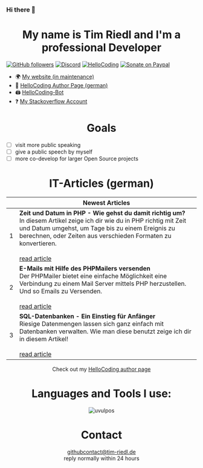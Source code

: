 <!-- <p>&nbsp;<img align="center" src="https://github-readme-stats.vercel.app/api?username=uvulpos&show_icons=true" alt="uvulpos"></p> -->

### Hi there 👋

<h1 align="center">My name is Tim Riedl and I'm a professional Developer</h1>

[![GitHub followers][githubfollowershield]][githubprofile]
[![Discord][discordshield]][hellocodingdiscordinvite]
[![HelloCoding][hellocodingarticlebadge]][hellocodingauthorpage]
[![Sonate on Paypal][donatepaypalshield]][donatepaypal]

- 🌍 [My website (in maintenance)][mywebsite]
- 📝 [HelloCoding Author Page (german)][hellocodingauthorpage]
- 🖨️ [HelloCoding-Bot][hellocodingbotrepo]
- ❓ [My Stackoverflow Account][stackoverflowpage]

<div>
  <h1 align="center">Goals</h1>
</div>

- [ ] visit more public speaking
- [ ] give a public speech by myself
- [ ] more co-develop for larger Open Source projects 

<!-- ## Latest HelloCoding Articles -->

<div>
  <h1 align="center">IT-Articles (german)</h1>
</div>

| | Newest Articles |
|-|----------|
|1| **Zeit und Datum in PHP - Wie gehst du damit richtig um?** <br>In diesem Artikel zeige ich dir wie du in PHP richtig mit Zeit und Datum umgehst, um Tage bis zu einem Ereignis zu berechnen, oder Zeiten aus verschieden Formaten zu konvertieren. <br><br> [read article](https://hellocoding.de/blog/coding-language/php/datum-zeit-funktionen) |
|2| **E-Mails mit Hilfe des PHPMailers versenden** <br>Der PHPMailer bietet eine einfache Möglichkeit eine Verbindung zu einem Mail Server mittels PHP herzustellen. Und so Emails zu Versenden.<br><br> [read article](https://hellocoding.de/blog/coding-language/php/phpmailer-email-senden) |
|3| **SQL-Datenbanken - Ein Einstieg für Anfänger** <br>Riesige Datenmengen lassen sich ganz einfach mit Datenbanken verwalten. Wie man diese benutzt zeige ich dir in diesem Artikel!<br><br> [read article](https://hellocoding.de/blog/coding-language/sql/datenbanken-sql-einstieg-anfaenger) |


<p align="center">
  Check out my <a href="https://hellocoding.de/autor/tim-riedl/archive/">HelloCoding author page</a>
</p>

<div>
  <h1 align="center">Languages and Tools I use:</h1>
</div>

<p align="center"><img src="https://github-readme-stats.vercel.app/api/top-langs/?username=uvulpos&layout=compact" alt="uvulpos"></p>

<!--
[<img align="left" alt="PHP" height="26px" src="https://raw.githubusercontent.com/abranhe/programming-languages-logos/master/src/php/php.svg" />][phpweb]
[<img align="left" alt="MariaDB" height="26px" src="https://www.mvps.net/docs/wp-content/uploads/2019/02/MariaDB.png" />][mariadbwebweb]
[<img align="left" alt="HTML" height="26px" src="https://raw.githubusercontent.com/abranhe/programming-languages-logos/master/src/html/html.svg" />][htmlweb]
[<img align="left" alt="SCSS" height="26px" src="https://upload.wikimedia.org/wikipedia/commons/thumb/9/96/Sass_Logo_Color.svg/1280px-Sass_Logo_Color.svg.png" />][scssweb]
[<img align="left" alt="Bootstrap" height="26px" src="https://upload.wikimedia.org/wikipedia/commons/b/b2/Bootstrap_logo.svg" />][bootstrapweb]
[<img align="left" alt="Javascript" height="26px" src="https://raw.githubusercontent.com/abranhe/programming-languages-logos/master/src/javascript/javascript.svg" />][javascriptweb]
[<img align="left" alt="jQuery" height="26px" src="https://upload.wikimedia.org/wikipedia/commons/thumb/f/fd/JQuery-Logo.svg/1280px-JQuery-Logo.svg.png" />][jqueryweb]
[<img align="left" alt="Python" height="26px" src="https://raw.githubusercontent.com/abranhe/programming-languages-logos/master/src/python/python.svg" />][pythonweb]
[<img align="left" alt="C++" height="26px" src="https://raw.githubusercontent.com/abranhe/programming-languages-logos/master/src/cpp/cpp.svg" />][cppweb]
[<img align="left" alt="Kotlin" height="26px" src="https://raw.githubusercontent.com/abranhe/programming-languages-logos/master/src/kotlin/kotlin.svg" />][kotlinweb]
[<img align="left" alt="Java" height="26px" src="https://raw.githubusercontent.com/abranhe/programming-languages-logos/master/src/java/java.svg" />][javaweb]
[<img align="left" alt="Git" height="26px" src="https://upload.wikimedia.org/wikipedia/commons/e/e0/Git-logo.svg" />][gitweb]
[<img align="left" alt="GitHub" height="26px" src="https://upload.wikimedia.org/wikipedia/commons/9/91/Octicons-mark-github.svg" />][githubweb]
[<img align="left" alt="Gitea" height="26px" src="https://docs.gitea.io/images/gitea.png" />][giteaweb]
[<img align="left" alt="Linux" height="26px" src="https://cdn.worldvectorlogo.com/logos/linux-tux.svg" />][linuxweb]
[<img align="left" alt="Docker" height="26px" src="https://www.docker.com/sites/default/files/d8/2019-07/Moby-logo.png" />][dockerweb]
[<img align="left" alt="Atom" height="26px" src="https://seeklogo.com/images/A/atom-logo-19BD90FF87-seeklogo.com.png" />][atomweb]
[<img align="left" alt="Intelij" height="26px" src="https://upload.wikimedia.org/wikipedia/commons/thumb/d/d5/IntelliJ_IDEA_Logo.svg/2000px-IntelliJ_IDEA_Logo.svg.png" />][intelijweb]
[<img align="left" alt="PyCharm" height="26px" src="https://upload.wikimedia.org/wikipedia/commons/thumb/a/a1/PyCharm_Logo.svg/1024px-PyCharm_Logo.svg.png" />][pycharmweb]
[<img align="left" alt="Affinity" height="26px" src="https://upload.wikimedia.org/wikipedia/en/thumb/f/fb/Affinity_Photo_logo_new.png/220px-Affinity_Photo_logo_new.png" />][affinityweb]
[<img align="left" alt="Photoshop" height="26px" src="https://upload.wikimedia.org/wikipedia/commons/thumb/a/af/Adobe_Photoshop_CC_icon.svg/1024px-Adobe_Photoshop_CC_icon.svg.png" />][photoshopweb]
[<img alt="Discord" height="26px" src="https://discord.com/assets/f8389ca1a741a115313bede9ac02e2c0.svg" />][discordweb]
-->

<div>
  <h1 align="center">Contact</h1>
</div>

<p align="center">
  <a href="mailto:githubcontact%40tim-riedl.de?subject=%5B%20Github%20%5D&body=hi%20tim%2C">githubcontact@tim-riedl.de</a><br>
  reply normally within 24 hours
</p>

<!-- eigene Links -->
[mywebsite]: https://timriedl.com
[githubprofile]: https://github.com/uvulpos/
[githubgistweb]: https://gist.github.com/uvulpos
[hellocodingbotrepo]: https://github.com/hellocodingDE/hellocoding-bot
[hellocodingorganization]: https://github.com/hellocodingDE
[hellocodingdiscordinvite]: https://discord.gg/c3ryK7e
[donatepaypal]: https://www.paypal.me/uvulpos
[hellocodingauthorpage]: http://hellocoding.de/autor/tim-riedl/
[hellocodingarchive]: https://hellocoding.de/autor/tim-riedl/archive/
[stackoverflowpage]: https://stackoverflow.com/users/14260868/uvulpos

<!-- shields.io/ -->
[githubfollowershield]: https://img.shields.io/github/followers/uvulpos?label=GitHub%20Follower&logo=GitHub&logoColor=%23ffffff&style=flat-square
[discordshield]: https://img.shields.io/discord/530141674463035402?label=HelloCoding%20Discord&logo=Discord&logoColor=%23ffffff&style=flat-square
[donatepaypalshield]: https://img.shields.io/static/v1?label=donate%20pizza%20and%20coffee%20over&message=paypal&style=flat-square&logo=paypal&color=lightgrey
[hellocodingarticlebadge]: https://img.shields.io/endpoint?style=flat-square&url=https%3A%2F%2Fhellocoding.de%2Fapi%2Fbadge%2Ftim-riedl

<!-- extern shields -->
[toplanguagebadge]: https://github-readme-stats.vercel.app/api/top-langs/?username=uvulpos&layout=compact

<!-- other links -->
[phpweb]: https://www.php.net/ 
[mariadbwebweb]: https://mariadb.org/
[htmlweb]: https://www.w3.org/html/
[scssweb]: https://sass-lang.com/
[bootstrapweb]: https://getbootstrap.com/
[javascriptweb]: https://developer.mozilla.org/en-US/docs/Web/JavaScript
[jqueryweb]: https://jquery.com/
[pythonweb]: https://www.python.org/
[cppweb]: https://www.cplusplus.com/
[kotlinweb]: https://kotlinlang.org/
[javaweb]: https://www.java.com/
[gitweb]: https://git-scm.com/
[githubweb]: https://github.com/
[giteaweb]: https://gitea.io/en-us/
[linuxweb]: https://github.com/torvalds/linux
[dockerweb]: https://www.docker.com/
[atomweb]: https://atom.io/ 
[intelijweb]: https://www.jetbrains.com/
[pycharmweb]: https://www.jetbrains.com/
[affinityweb]: https://affinity.serif.com/en-gb/photo/
[photoshopweb]: https://www.adobe.com/products/photoshop.html
[discordweb]: https://discord.com/
